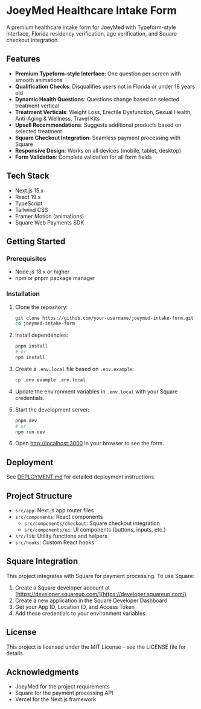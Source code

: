 # JoeyMed Healthcare Intake Form

A premium healthcare intake form for JoeyMed with Typeform-style interface, Florida residency verification, age verification, and Square checkout integration.

## Features

- **Premium Typeform-style Interface**: One question per screen with smooth animations
- **Qualification Checks**: Disqualifies users not in Florida or under 18 years old
- **Dynamic Health Questions**: Questions change based on selected treatment vertical
- **Treatment Verticals**: Weight Loss, Erectile Dysfunction, Sexual Health, Anti-Aging & Wellness, Travel Kits
- **Upsell Recommendations**: Suggests additional products based on selected treatment
- **Square Checkout Integration**: Seamless payment processing with Square
- **Responsive Design**: Works on all devices (mobile, tablet, desktop)
- **Form Validation**: Complete validation for all form fields

## Tech Stack

- Next.js 15.x
- React 19.x
- TypeScript
- Tailwind CSS
- Framer Motion (animations)
- Square Web Payments SDK

## Getting Started

### Prerequisites

- Node.js 18.x or higher
- npm or pnpm package manager

### Installation

1. Clone the repository:
   ```bash
   git clone https://github.com/your-username/joeymed-intake-form.git
   cd joeymed-intake-form
   ```

2. Install dependencies:
   ```bash
   pnpm install
   # or
   npm install
   ```

3. Create a `.env.local` file based on `.env.example`:
   ```bash
   cp .env.example .env.local
   ```

4. Update the environment variables in `.env.local` with your Square credentials.

5. Start the development server:
   ```bash
   pnpm dev
   # or
   npm run dev
   ```

6. Open [http://localhost:3000](http://localhost:3000) in your browser to see the form.

## Deployment

See [DEPLOYMENT.md](DEPLOYMENT.md) for detailed deployment instructions.

## Project Structure

- `src/app`: Next.js app router files
- `src/components`: React components
  - `src/components/checkout`: Square checkout integration
  - `src/components/ui`: UI components (buttons, inputs, etc.)
- `src/lib`: Utility functions and helpers
- `src/hooks`: Custom React hooks

## Square Integration

This project integrates with Square for payment processing. To use Square:

1. Create a Square developer account at [https://developer.squareup.com/](https://developer.squareup.com/)
2. Create a new application in the Square Developer Dashboard
3. Get your App ID, Location ID, and Access Token
4. Add these credentials to your environment variables

## License

This project is licensed under the MIT License - see the LICENSE file for details.

## Acknowledgments

- JoeyMed for the project requirements
- Square for the payment processing API
- Vercel for the Next.js framework
